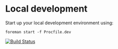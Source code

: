 # Local development

Start up your local development environment using:

`foreman start -f Procfile.dev`

[![Build Status](https://travis-ci.org/praxis330/Checklist-API.svg?branch=master)](https://travis-ci.org/praxis330/Checklist-API)
